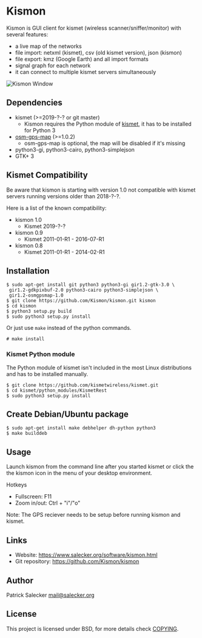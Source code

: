 # Kismon

Kismon is GUI client for kismet (wireless scanner/sniffer/monitor) with several features:
* a live map of the networks
* file import: netxml (kismet), csv (old kismet version), json (kismon)
* file export: kmz (Google Earth) and all import formats
* signal graph for each network
* it can connect to multiple kismet servers simultaneously

![Kismon Window](https:/files.salecker.org/kismon/images/0.8/kismon_window.png)

## Dependencies

* kismet (>=2019-?-? or git master)
  * Kismon requires the Python module of [kismet](https://github.com/kismetwireless/kismet), it has to be installed for Python 3
* [osm-gps-map](https://github.com/nzjrs/osm-gps-map) (>=1.0.2)
  * osm-gps-map is optional, the map will be disabled if it's missing
* python3-gi, python3-cairo, python3-simplejson
* GTK+ 3

## Kismet Compatibility

Be aware that kismon is starting with version 1.0 not compatible with kismet servers running versions older than 2018-?-?.

Here is a list of the known compatibility:

* kismon 1.0
  * Kismet 2019-?-?
* kismon 0.9
  * Kismet 2011-01-R1 - 2016-07-R1
* kismon 0.8
  * Kismet 2011-01-R1 - 2014-02-R1

## Installation

```
$ sudo apt-get install git python3 python3-gi gir1.2-gtk-3.0 \
 gir1.2-gdkpixbuf-2.0 python3-cairo python3-simplejson \
 gir1.2-osmgpsmap-1.0
$ git clone https://github.com/Kismon/kismon.git kismon
$ cd kismon
$ python3 setup.py build
$ sudo python3 setup.py install
```

Or just use `make` instead of the python commands.
```
# make install
```

### Kismet Python module

The Python module of kismet isn't included in the most Linux distributions and has to be installed manually.

```
$ git clone https://github.com/kismetwireless/kismet.git
$ cd kismet/python_modules/KismetRest
$ sudo python3 setup.py install
```

## Create Debian/Ubuntu package

```
$ sudo apt-get install make debhelper dh-python python3
$ make builddeb
```

## Usage
Launch kismon from the command line after you started kismet or click the the kismon icon in the menu of your desktop environment.

Hotkeys
* Fullscreen:  F11
* Zoom in/out: Ctrl + "i"/"o"

Note: The GPS reciever needs to be setup before running kismon and kismet.

## Links

* Website:         https://www.salecker.org/software/kismon.html
* Git repository:  https://github.com/Kismon/kismon

## Author
Patrick Salecker <mail@salecker.org>

## License
This project is licensed under BSD, for more details check [COPYING](COPYING).
